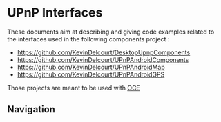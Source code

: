 # UPnP Interfaces

These documents aim at describing and giving code examples related to the interfaces used in the following components project : 
- https://github.com/KevinDelcourt/DesktopUpnpComponents
- https://github.com/KevinDelcourt/UPnPAndroidComponents
- https://github.com/KevinDelcourt/UPnPAndroidMap
- https://github.com/KevinDelcourt/UPnPAndroidGPS

Those projects are meant to be used with [OCE](https://github.com/SylvieTrouilhet/OCE)

## Navigation
